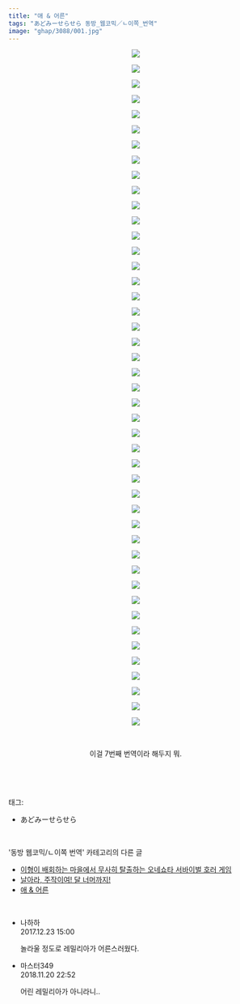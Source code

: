 ```yaml
---
title: "애 & 어른"
tags: "あどみーせらせら 동방_웹코믹／ㄴ이쪽_번역"
image: "ghap/3088/001.jpg"
---
```

<div class="article">
<p style="text-align: center; clear: none; float: none;"><img src="{{ site.nasurl }}/ghap/3088/001.jpg"/></p>
<p style="text-align: center; clear: none; float: none;"><img src="{{ site.nasurl }}/ghap/3088/002.jpg"/></p>
<p style="text-align: center; clear: none; float: none;"><img src="{{ site.nasurl }}/ghap/3088/003.jpg"/></p>
<p style="text-align: center; clear: none; float: none;"><img src="{{ site.nasurl }}/ghap/3088/004.jpg"/></p>
<p style="text-align: center; clear: none; float: none;"><img src="{{ site.nasurl }}/ghap/3088/005.jpg"/></p>
<p style="text-align: center; clear: none; float: none;"><img src="{{ site.nasurl }}/ghap/3088/006.jpg"/></p>
<p style="text-align: center; clear: none; float: none;"><img src="{{ site.nasurl }}/ghap/3088/007.jpg"/></p>
<p style="text-align: center; clear: none; float: none;"><img src="{{ site.nasurl }}/ghap/3088/008.jpg"/></p>
<p style="text-align: center; clear: none; float: none;"><img src="{{ site.nasurl }}/ghap/3088/009.jpg"/></p>
<p style="text-align: center; clear: none; float: none;"><img src="{{ site.nasurl }}/ghap/3088/010.jpg"/></p>
<p style="text-align: center; clear: none; float: none;"><img src="{{ site.nasurl }}/ghap/3088/011.jpg"/></p>
<p style="text-align: center; clear: none; float: none;"><img src="{{ site.nasurl }}/ghap/3088/012.jpg"/></p>
<p style="text-align: center; clear: none; float: none;"><img src="{{ site.nasurl }}/ghap/3088/013.jpg"/></p>
<p style="text-align: center; clear: none; float: none;"><img src="{{ site.nasurl }}/ghap/3088/014.jpg"/></p>
<p style="text-align: center; clear: none; float: none;"><img src="{{ site.nasurl }}/ghap/3088/015.jpg"/></p>
<p style="text-align: center; clear: none; float: none;"><img src="{{ site.nasurl }}/ghap/3088/016.jpg"/></p>
<p style="text-align: center; clear: none; float: none;"><img src="{{ site.nasurl }}/ghap/3088/017.jpg"/></p>
<p style="text-align: center; clear: none; float: none;"><img src="{{ site.nasurl }}/ghap/3088/018.jpg"/></p>
<p style="text-align: center; clear: none; float: none;"><img src="{{ site.nasurl }}/ghap/3088/019.jpg"/></p>
<p style="text-align: center; clear: none; float: none;"><img src="{{ site.nasurl }}/ghap/3088/020.jpg"/></p>
<p style="text-align: center; clear: none; float: none;"><img src="{{ site.nasurl }}/ghap/3088/021.jpg"/></p>
<p style="text-align: center; clear: none; float: none;"><img src="{{ site.nasurl }}/ghap/3088/022.jpg"/></p>
<p style="text-align: center; clear: none; float: none;"><img src="{{ site.nasurl }}/ghap/3088/023.jpg"/></p>
<p style="text-align: center; clear: none; float: none;"><img src="{{ site.nasurl }}/ghap/3088/024.jpg"/></p>
<p style="text-align: center; clear: none; float: none;"><img src="{{ site.nasurl }}/ghap/3088/025.jpg"/></p>
<p style="text-align: center; clear: none; float: none;"><img src="{{ site.nasurl }}/ghap/3088/026.jpg"/></p>
<p style="text-align: center; clear: none; float: none;"><img src="{{ site.nasurl }}/ghap/3088/027.jpg"/></p>
<p style="text-align: center; clear: none; float: none;"><img src="{{ site.nasurl }}/ghap/3088/028.jpg"/></p>
<p style="text-align: center; clear: none; float: none;"><img src="{{ site.nasurl }}/ghap/3088/029.jpg"/></p>
<p style="text-align: center; clear: none; float: none;"><img src="{{ site.nasurl }}/ghap/3088/030.jpg"/></p>
<p style="text-align: center; clear: none; float: none;"><img src="{{ site.nasurl }}/ghap/3088/031.jpg"/></p>
<p style="text-align: center; clear: none; float: none;"><img src="{{ site.nasurl }}/ghap/3088/032.jpg"/></p>
<p style="text-align: center; clear: none; float: none;"><img src="{{ site.nasurl }}/ghap/3088/033.jpg"/></p>
<p style="text-align: center; clear: none; float: none;"><img src="{{ site.nasurl }}/ghap/3088/034.jpg"/></p>
<p style="text-align: center; clear: none; float: none;"><img src="{{ site.nasurl }}/ghap/3088/035.jpg"/></p>
<p style="text-align: center; clear: none; float: none;"><img src="{{ site.nasurl }}/ghap/3088/036.jpg"/></p>
<p style="text-align: center; clear: none; float: none;"><img src="{{ site.nasurl }}/ghap/3088/037.jpg"/></p>
<p style="text-align: center; clear: none; float: none;"><img src="{{ site.nasurl }}/ghap/3088/038.jpg"/></p>
<p style="text-align: center; clear: none; float: none;"><img src="{{ site.nasurl }}/ghap/3088/039.jpg"/></p>
<p style="text-align: center; clear: none; float: none;"><img src="{{ site.nasurl }}/ghap/3088/040.jpg"/></p>
<p style="text-align: center; clear: none; float: none;"><img src="{{ site.nasurl }}/ghap/3088/041.jpg"/></p>
<p style="text-align: center; clear: none; float: none;"><img src="{{ site.nasurl }}/ghap/3088/042.jpg"/></p>
<p style="text-align: center; clear: none; float: none;"><img src="{{ site.nasurl }}/ghap/3088/043.jpg"/></p>
<p style="text-align: center; clear: none; float: none;"><img src="{{ site.nasurl }}/ghap/3088/044.jpg"/></p>
<p style="text-align: center; clear: none; float: none;"><img src="{{ site.nasurl }}/ghap/3088/045.jpg"/></p>
<p style="text-align: center; clear: none; float: none;"><br/></p>
<p style="text-align: center; clear: none; float: none;">이걸 7번째 번역이라 해두지 뭐.</p>
<p><br/></p>
</div><br/>
<div class="tagTrail">
<p>태그: </p>
<ul>
<li>あどみーせらせら</li>
</ul>
</div><br/>
<div class="another">
<p>'동방 웹코믹/ㄴ이쪽 번역' 카테고리의 다른 글</p>
<ul>
<li><a href="/2018-08-23-ghap_4608">이형이 배회하는 마을에서 무사히 탈출하는 오네쇼타 서바이벌 호러 게임</a></li>
<li><a href="/2017-01-14-ghap_3117">날아라, 주작이여! 달 너머까지!</a></li>
<li><a href="/2017-01-07-ghap_3088">애 &amp; 어른</a></li>
</ul>
</div><br/>
<div class="cb_module cb_fluid">
<div class="cb_wrt cb_profile">
<div class="comment">
<ul>
<li class="cb_thumb_off" id="comment15158113">
<div class="cb_comment_area">
<div class="cb_info_area">
<div class="cb_section">
<span class="cb_nick_name">나하하</span>
</div>
<div class="cb_section">
<span class="cb_date">2017.12.23 15:00 </span>
</div>
</div>
<div class="cb_dsc_comment">
<p class="cb_dsc">
											놀라울 정도로 레밀리아가 어른스러웠다.
										</p>
</div>
</div></li>
<li class="cb_thumb_off" id="comment15375959">
<div class="cb_comment_area">
<div class="cb_info_area">
<div class="cb_section">
<span class="cb_nick_name">마스터349</span>
</div>
<div class="cb_section">
<span class="cb_date">2018.11.20 22:52 </span>
</div>
</div>
<div class="cb_dsc_comment">
<p class="cb_dsc">
											어린 레밀리아가 아니라니..<br/>
</p>
</div>
</div></li>
</ul>
</div>
</div><!-- commentList close -->
</div><br/>
